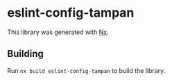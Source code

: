 # eslint-config-tampan

This library was generated with [Nx](https://nx.dev).

## Building

Run `nx build eslint-config-tampan` to build the library.
